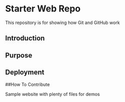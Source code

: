 # Starter Web Repo

This repository is for showing how Git and GitHub work

## Introduction

## Purpose

## Deployment

##How To Contribute

Sample website with plenty of files for demos